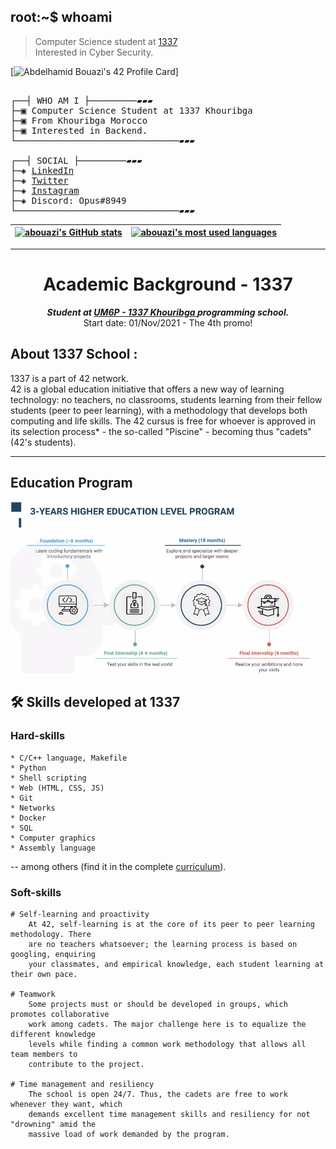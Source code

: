 ## root:~$ whoami
>  Computer Science student at [1337](1337.ma) \
>  Interested in Cyber Security.

[![Abdelhamid Bouazi's 42 Profile Card](https://badge42.vercel.app/api/v2/cl1wyfjfs003509mhbuaktimz/stats?cursusId=21&coalitionId=75)]

<pre>

┌──┤ WHO AM I ├─────────▰▰▰
├─▣ Computer Science Student at 1337 Khouribga
├─▣ From Khouribga Morocco
├─▣ Interested in Backend.
└───────────────────────────────▰▰▰

┌──┤ SOCIAL ├─────────▰▰▰
├─◈ <a href="https://ma.linkedin.com/in/abdelhamid-bouazi-7289631aa">LinkedIn</a>
├─◈ <a href="https://twitter.com/abdelhamidbz">Twitter</a>
├─◈ <a href="https://www.instagram.com/abdelhamidbz">Instagram</a>
├─◈ Discord: Opus#8949
└───────────────────────────────▰▰▰
</pre>

[![abouazi's GitHub stats](https://github-readme-stats.vercel.app/api?username=abdelhamidbouazi&count_private=true&show_icons=true&hide=issues&hide_border=true&theme=jolly)](https://github.com/abdelhamidbouazi?tab=repositories) | [![abouazi's most used languages](https://github-readme-stats.vercel.app/api/top-langs/?username=appinha&layout=compact&hide_border=true&theme=jolly)](https://github.com/abdelhamidbouazi?tab=repositories) |
|:-:|:-:|
---

<h1 align="center">
	Academic Background - 1337
</h1>

<p align="center">
	<b><i>Student at 	<a href="https://www.1337.ma/">	UM6P - 1337 Khouribga </a> programming school.</i></b><br>
	Start date: 01/Nov/2021 - The 4th promo!
</p>

## About 1337 School :

1337 is a part of 42 network. \
42 is a global education initiative that offers a new way of learning technology:
no teachers, no classrooms, students learning from their fellow students (peer to peer
learning), with a methodology that develops both computing and life skills. The 42 cursus is
free for whoever is approved in its selection process* - the so-called "Piscine" - becoming
thus "cadets" (42's students).

----

## Education Program
</p>
<p align="center">  
<img src ="https://github.com/abdelhamidbouazi/abdelhamidbouazi/blob/main/src/3y_edu_program.png" width="800">
</p>

## 🛠️ Skills developed at 1337

### Hard-skills

	* C/C++ language, Makefile
	* Python
	* Shell scripting
	* Web (HTML, CSS, JS)
	* Git
	* Networks
	* Docker
	* SQL
	* Computer graphics
	* Assembly language

-- among others (find it in the complete [curriculum](https://github.com/achrafelkhnissi/1337/blob/master/42curses/README.md#-42s-galaxy-curriculum)).

### Soft-skills

	# Self-learning and proactivity
		At 42, self-learning is at the core of its peer to peer learning methodology. There
		are no teachers whatsoever; the learning process is based on googling, enquiring
		your classmates, and empirical knowledge, each student learning at their own pace.

	# Teamwork
		Some projects must or should be developed in groups, which promotes collaborative
		work among cadets. The major challenge here is to equalize the different knowledge
		levels while finding a common work methodology that allows all team members to
		contribute to the project.

	# Time management and resiliency
		The school is open 24/7. Thus, the cadets are free to work whenever they want, which
		demands excellent time management skills and resiliency for not "drowning" amid the
		massive load of work demanded by the program.
